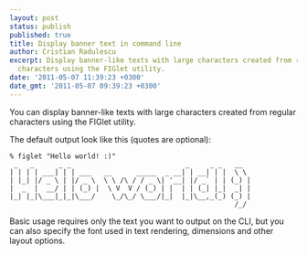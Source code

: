 ```yaml
---
layout: post
status: publish
published: true
title: Display banner text in command line
author: Cristian Radulescu
excerpt: Display banner-like texts with large characters created from regular
  characters using the FIGlet utility.
date: '2011-05-07 11:39:23 +0300'
date_gmt: '2011-05-07 09:39:23 +0300'
---
```

You can display banner-like texts with large characters created from regular characters using the FIGlet utility.

The default output look like this (quotes are optional):

```text
% figlet "Hello world! :)"
 _   _      _ _                            _     _ _   __  
| | | | ___| | | ___   __      _____  _ __| | __| | |  \ \ 
| |_| |/ _ \ | |/ _ \  \ \ /\ / / _ \| '__| |/ _` | | (_) |
|  _  |  __/ | | (_) |  \ V  V / (_) | |  | | (_| |_|  _| |
|_| |_|\___|_|_|\___/    \_/\_/ \___/|_|  |_|\__,_(_) (_) |
                                                       /_/ 
```

Basic usage requires only the text you want to output on the CLI, but you can also specify the font used in text rendering, dimensions and other layout options.